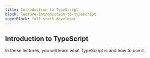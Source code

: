 ```yaml
---
title: Introduction to TypeScript
block: lecture-introduction-to-typescript
superBlock: full-stack-developer
---
```


## Introduction to TypeScript

In these lectures, you will learn what TypeScript is and how to use it.
